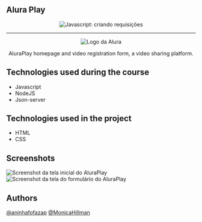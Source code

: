 ## Alura Play

<p align="center"> <img src="https://imgur.com/J3hD21O.png" alt="Javascript: criando requisições"> </p>

<hr>

<p align="center"> <img src="https://github.com/MonicaHillman/aluraplay-requisicoes/blob/main/img/logo.png" alt="Logo da Alura"> </p>
<p align="center">AluraPlay homepage and video registration form, a video sharing platform.</p>

## Technologies used during the course
* Javascript
* NodeJS
* Json-server

## Technologies used in the project
* HTML
* CSS

## Screenshots
![Screenshot da tela inicial do AluraPlay](https://imgur.com/aymxEsh.png)
![Screenshot da tela do formulário do AluraPlay](https://imgur.com/ShNADf2.png)


## Authors 
[@aninhafofazap](https://github.com/aninhafofazap)
[@MonicaHillman](https://github.com/MonicaHillman)